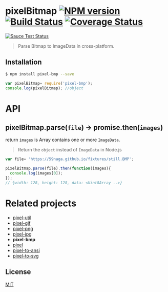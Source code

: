 # pixelBitmap [![NPM version][npm-image]][npm] [![Build Status][travis-image]][travis] [![Coverage Status][coveralls-image]][coveralls]

[![Sauce Test Status][sauce-image]][sauce]

> Parse Bitmap to ImageData in cross-platform.

## Installation
```bash
$ npm install pixel-bmp --save
```
```js
var pixelBitmap= require('pixel-bmp');
console.log(pixelBitmap); //object
```

# API

## pixelBitmap.parse(`file`) -> promise.then(`images`)

return `images` is Array contains one or more `ImageData`.
> Return the `object` instead of `ImageData` in Node.js

```js
var file= 'https://59naga.github.io/fixtures/still.BMP';

pixelBitmap.parse(file).then(function(images){
  console.log(images[0]);
});
// {width: 128, height: 128, data: <Uint8Array ..>}
```

# Related projects
* [pixel-util](https://github.com/59naga/pixel-util/)
* [pixel-gif](https://github.com/59naga/pixel-gif-/)
* [pixel-png](https://github.com/59naga/pixel-png/)
* [pixel-jpg](https://github.com/59naga/pixel-jpg/)
* __pixel-bmp__
* [pixel](https://github.com/59naga/pixel/)
* [pixel-to-ansi](https://github.com/59naga/pixel-to-ansi/)
* [pixel-to-svg](https://github.com/59naga/pixel-to-svg/)

License
---
[MIT][License]

[License]: http://59naga.mit-license.org/

[sauce-image]: http://soysauce.berabou.me/u/59798/pixel-bmp.svg?large
[sauce]: https://saucelabs.com/u/59798
[npm-image]:https://img.shields.io/npm/v/pixel-bmp.svg?style=flat-square
[npm]: https://npmjs.org/package/pixel-bmp
[travis-image]: http://img.shields.io/travis/59naga/pixel-bmp.svg?style=flat-square
[travis]: https://travis-ci.org/59naga/pixel-bmp
[coveralls-image]: http://img.shields.io/coveralls/59naga/pixel-bmp.svg?style=flat-square
[coveralls]: https://coveralls.io/r/59naga/pixel-bmp?branch=master